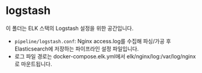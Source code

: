 # logstash

이 폴더는 ELK 스택의 Logstash 설정을 위한 공간입니다.

- `pipeline/logstash.conf`: Nginx access.log를 수집해 파싱/가공 후 Elasticsearch에 저장하는 파이프라인 설정 파일입니다.
- 로그 파일 경로는 docker-compose.elk.yml에서 elk/nginx/log:/var/log/nginx로 마운트됩니다.